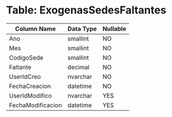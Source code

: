 # Table: ExogenasSedesFaltantes

| Column Name | Data Type | Nullable |
|-------------|-----------|----------|
| Ano | smallint | NO |
| Mes | smallint | NO |
| CodigoSede | smallint | NO |
| Faltante | decimal | NO |
| UserIdCreo | nvarchar | NO |
| FechaCreacion | datetime | NO |
| UserIdModifico | nvarchar | YES |
| FechaModificacion | datetime | YES |
